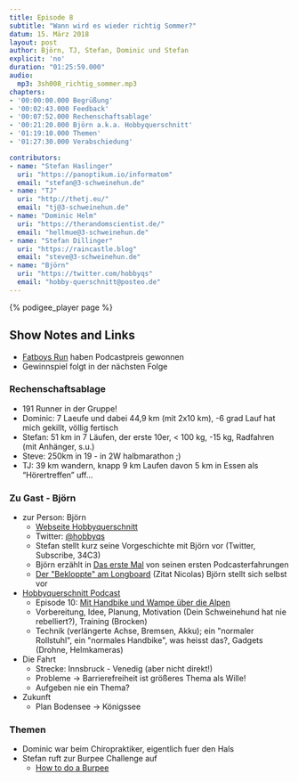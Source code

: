 ```yaml
---
title: Episode 8
subtitle: "Wann wird es wieder richtig Sommer?"
datum: 15. März 2018
layout: post
author: Björn, TJ, Stefan, Dominic und Stefan
explicit: 'no'
duration: "01:25:59.000"
audio:
  mp3: 3sh008_richtig_sommer.mp3
chapters:
- '00:00:00.000 Begrüßung'
- '00:02:43.000 Feedback'
- '00:07:52.000 Rechenschaftsablage'
- '00:21:20.000 Björn a.k.a. Hobbyquerschnitt'
- '01:19:10.000 Themen'
- '01:27:30.000 Verabschiedung'

contributors:
- name: "Stefan Haslinger"
  uri: "https://panoptikum.io/informatom"
  email: "stefan@3-schweinehun.de"
- name: "TJ"
  uri: "http://thetj.eu/"
  email: "tj@3-schweinehun.de"
- name: "Dominic Helm"
  uri: "https://therandomscientist.de/"
  email: "hellmue@3-schweinehun.de"
- name: "Stefan Dillinger"
  uri: "https://raincastle.blog"
  email: "steve@3-schweinehun.de"
- name: "Björn"
  uri: "https://twitter.com/hobbyqs"
  email: "hobby-querschnitt@posteo.de"
---
```


{% podigee_player page %}

## Show Notes and Links

* [Fatboys Run](http://fatboysrun.de/) haben Podcastpreis gewonnen
* Gewinnspiel folgt in der nächsten Folge

### Rechenschaftsablage

* 191 Runner in der Gruppe!
* Dominic: 7 Laeufe und dabei 44,9 km (mit 2x10 km), -6 grad Lauf hat mich gekillt, völlig fertisch
* Stefan: 51 km in 7 Läufen, der erste 10er, < 100 kg, -15 kg, Radfahren (mit Anhänger, s.u.)
* Steve: 250km in 19 - in 2W halbmarathon ;)
* TJ: 39 km wandern, knapp 9 km Laufen davon 5 km in Essen als “Hörertreffen” uff…


### Zu Gast - Björn

* zur Person: Björn
  * [Webseite Hobbyquerschnitt](https://www.hobbyquerschnitt.de/)
  * Twitter: [@hobbyqs](https://www.twitter.com/hobbyqs)
  * Stefan stellt kurz seine Vorgeschichte mit Björn vor (Twitter, Subscribe, 34C3)
  * Björn erzählt in [Das erste Mal](https://podcastpatinnen.podigee.io/3-neue-episode) von seinen
   ersten Podcasterfahrungen
  * [Der "Bekloppte" am Longboard](https://www.youtube.com/watch?v=Azg_o1DFNd8) (Zitat Nicolas)
Björn stellt sich selbst vor
* [Hobbyquerschnitt Podcast](https://www.hobbyquerschnitt.de/podcast/)
  * Episode 10: [Mit Handbike und Wampe über die Alpen](https://www.hobbyquerschnitt.de/2017/09/26/episode-10-mit-handbike-und-wampe-ueber-die-alpen/)
  * Vorbereitung, Idee, Planung, Motivation (Dein Schweinehund hat nie rebelliert?), Training (Brocken)
  * Technik (verlängerte Achse, Bremsen, Akku); ein "normaler Rollstuhl", ein "normales Handbike",
   was heisst das?, Gadgets (Drohne, Helmkameras)
* Die Fahrt
  * Strecke: Innsbruck - Venedig (aber nicht direkt!)
  * Probleme -> Barrierefreiheit ist größeres Thema als Wille!
  * Aufgeben nie ein Thema?
* Zukunft
  * Plan Bodensee -> Königssee

### Themen

* Dominic war beim Chiropraktiker, eigentlich fuer den Hals
* Stefan ruft zur Burpee Challenge auf
  * [How to do a Burpee](https://www.youtube.com/watch?v=JZQA08SlJnM)
